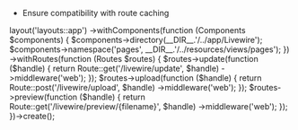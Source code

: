 
* Ensure compatibility with route caching

<?php

use Livewire\Livewire;
use Livewire\Configuration\Routes;
use Livewire\Configuration\Components;

return Livewire::configure()
    ->layout('layouts::app')
    ->withComponents(function (Components $components) {
        $components->directory(__DIR__.'/../app/Livewire');

        $components->namespace('pages', __DIR__.'/../resources/views/pages');
    })
    ->withRoutes(function (Routes $routes) {
        $routes->update(function ($handle) {
            return Route::get('/livewire/update', $handle)
                ->middleware('web');
        });

        $routes->upload(function ($handle) {
            return Route::post('/livewire/upload', $handle)
                ->middleware('web');
        });

        $routes->preview(function ($handle) {
            return Route::get('/livewire/preview/{filename}', $handle)
                ->middleware('web');
        });
    })->create();
